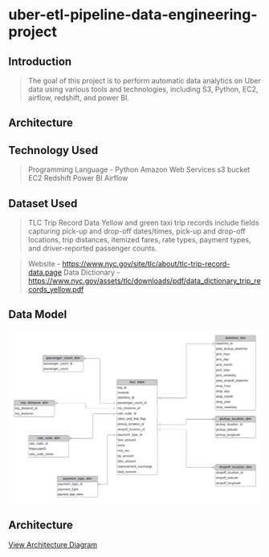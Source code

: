 # uber-etl-pipeline-data-engineering-project


## Introduction

>The goal of this project is to perform automatic data analytics on Uber data using various tools and technologies, including S3, Python, EC2, airflow, redshift, and power BI.

## Architecture

## Technology Used
>Programming Language - Python
>Amazon Web Services
>s3 bucket
>EC2
>Redshift
>Power BI
>Airflow

## Dataset Used
>TLC Trip Record Data Yellow and green taxi trip records include fields capturing pick-up and drop-off dates/times, pick-up and drop-off locations, trip distances, itemized fares, rate types, payment types, and driver-reported passenger counts.

>Website - https://www.nyc.gov/site/tlc/about/tlc-trip-record-data.page
>Data Dictionary - https://www.nyc.gov/assets/tlc/downloads/pdf/data_dictionary_trip_records_yellow.pdf

## Data Model
![Data Model](https://raw.githubusercontent.com/kingnguyen123/uber-etl-pipeline-data-engineering-project/main/data_model.jpeg)

## Architecture

[View Architecture Diagram](https://github.com/kingnguyen123/uber-etl-pipeline-data-engineering-project/blob/main/Architecture.pdf)



